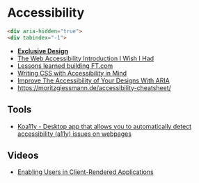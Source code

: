 # Accessibility

```html
<div aria-hidden="true">
<div tabindex="-1">
```

* [**Exclusive Design**](https://exclusive-design.vasilis.nl/fuckups-mama/)
* [The Web Accessibility Introduction I Wish I Had](https://dev.to/maxwell_dev/the-web-accessibility-introduction-i-wish-i-had-4ope)
* [Lessons learned building FT.com](https://www.safaribooksonline.com/library/view/fluent-conference-2017/9781491985298/video311489.html)
* [Writing CSS with Accessibility in Mind](https://medium.com/@matuzo/writing-css-with-accessibility-in-mind-8514a0007939)
* [Improve The Accessibility of Your Designs With ARIA](https://uxplanet.org/improve-the-accessibility-of-your-designs-with-aria-4595d8ea060f)
* https://moritzgiessmann.de/accessibility-cheatsheet/

## Tools

* [Koa11y - Desktop app that allows you to automatically detect accessibility (a11y) issues on webpages](http://open-indy.github.io/Koa11y/)

## Videos

* [Enabling Users in Client-Rendered Applications](https://www.youtube.com/watch?v=LdKjS94ugYI)

